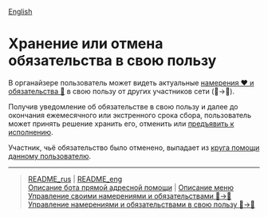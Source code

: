 [English](../../documents_eng/actions/save_obligation.md)

# Хранение или отмена обязательствa в свою пользу

В органайзере пользователь может видеть актуальные [намерения ❤️ и обязательства 🤝](../glossary/glossary.md) в свою пользу от других участников сети (👥->👤).

Получив уведомление об обязательстве в свою пользу и далее до окончания ежемесячного или экстренного срока сбора, пользователь может принять решение хранить его, отменить или [предъявить к исполнению](request_for_execution.md).

Участник, чьё обязательство было отменено, выпадает из [круга помощи данному пользователю](list_other_people.md).

---
> [README_rus](../../README.md)  |  [README_eng](../../README_eng.md)    
> [Описание бота прямой адресной помощи](../index.md)  |  [Описание меню](../faq/menu.md)    
> [Управление своими намерениями и обязательствами 👤->👥](show_int_obl.md)  
> [Управление намерениями и обязательствами в свою пользу 👥->👤](show_int_obl_for_me.md)

